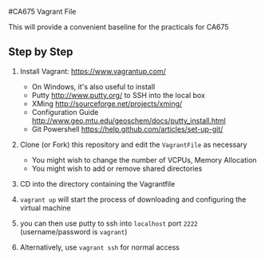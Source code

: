 #CA675 Vagrant File

This will provide a convenient baseline for the practicals for CA675

## Step by Step

1. Install Vagrant: <https://www.vagrantup.com/>
    * On Windows, it's also useful to install
    * Putty <http://www.putty.org/> to SSH into the local box
    * XMing <http://sourceforge.net/projects/xming/>
    * Configuration Guide <http://www.geo.mtu.edu/geoschem/docs/putty_install.html>
    * Git Powershell <https://help.github.com/articles/set-up-git/>

2. Clone (or Fork) this repository and edit the `VagrantFile` as necessary
    * You might wish to change the number of VCPUs, Memory Allocation
    * You might wish to add or remove shared directories

3. CD into the directory containing the Vagrantfile
4. `vagrant up` will start the process of downloading and configuring the
   virtual machine
5. you can then use putty to ssh into `localhost` port `2222`
   (username/password is `vagrant`)
6. Alternatively, use `vagrant ssh` for normal access


